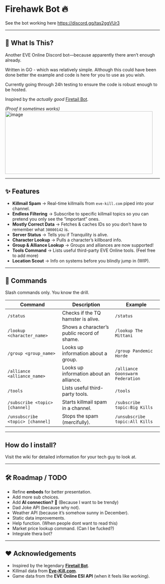 # Firehawk Bot 🔥  

See the bot working here https://discord.gg/tas2ggVUr3

---

## 📖 What Is This?
Another EVE Online Discord bot—because apparently there aren’t enough already.  

Written in GO - which was relatively simple. Although this could have been done better the example and code is here for you to use as you wish.

Currently going through 24h testing to ensure the code is robust enough to be hosted.

Inspired by the *actually good* [Firetail Bot](https://forums.eveonline.com/t/firetail-eve-discord-bot/45283).  

*(Proof it sometimes works)*  
<img width="480" height="204" alt="image" src="https://github.com/user-attachments/assets/a6d42196-813f-444e-9701-85b94d3d99cc" />  

---

## ✨ Features
- **Killmail Spam** → Real-time killmails from `eve-kill.com` piped into your channel.  
- **Endless Filtering** → Subscribe to specific killmail topics so you can pretend you only see the “important” ones.  
- **Mostly Correct Data** → Fetches & caches IDs so you don’t have to remember what `30000142` is.  
- **Server Status** → Tells you if Tranquility is alive.  
- **Character Lookup** → Pulls a character’s killboard info.  
- **Group & Alliance Lookup** → Groups and alliances are now supported!  
- **Tools Command** → Lists useful third-party EVE Online tools.  (Feel free to add more)
- **Location Scout** → Info on systems before you blindly jump in (WIP).  

---

## 🚀 Commands
Slash commands only. You know the drill.  

| Command                          | Description                                 | Example                          |
| -------------------------------- | ------------------------------------------- | -------------------------------- |
| `/status`                        | Checks if the TQ hamster is alive.          | `/status`                        |
| `/lookup <character_name>`       | Shows a character’s public record of shame. | `/lookup The Mittani`            |
| `/group <group_name>`            | Looks up information about a group.         | `/group Pandemic Horde`          |
| `/alliance <alliance_name>`      | Looks up information about an alliance.     | `/alliance Goonswarm Federation` |
| `/tools`                         | Lists useful third-party tools.             | `/tools`                         |
| `/subscribe <topic> [channel]`   | Starts killmail spam in a channel.          | `/subscribe topic:Big Kills`     |
| `/unsubscribe <topic> [channel]` | Stops the spam (mercifully).                | `/unsubscribe topic:All Kills`   |

---

## How do I install?

Visit the wiki for detailed information for your tech guy to look at.

---

## 🛠️ Roadmap / TODO
- Refine **embeds** for better presentation.
- Add more sub choices.
- Add **AI connection?** 🤔  (Because I want to be trendy)
- Dad Joke API (because why not).  
- Weather API (because it’s somehow sunny in December).  
- Static data improvements.  
- Help function.  (When people dont want to read this)
- Market price lookup command.  (Can I be fucked?)
- Integrate thera bot?

---

## ❤️ Acknowledgements
- Inspired by the legendary [**Firetail Bot**](https://forums.eveonline.com/t/firetail-eve-discord-bot/45283).  
- Killmail data from **[Eve-Kill.com](https://eve-kill.com/)**.  
- Game data from the **EVE Online ESI API** (when it feels like working).  
